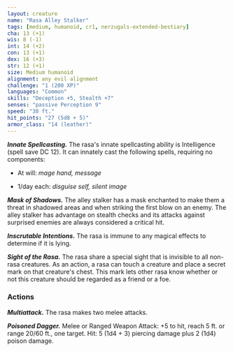 ```yaml
---
layout: creature
name: "Rasa Alley Stalker"
tags: [medium, humanoid, cr1, nerzugals-extended-bestiary]
cha: 13 (+1)
wis: 8 (-1)
int: 14 (+2)
con: 13 (+1)
dex: 16 (+3)
str: 12 (+1)
size: Medium humanoid
alignment: any evil alignment
challenge: "1 (200 XP)"
languages: "Common"
skills: "Deception +5, Stealth +7"
senses: "passive Perception 9"
speed: "30 ft."
hit_points: "27 (5d8 + 5)"
armor_class: "14 (leather)"
---
```


***Innate Spellcasting.*** The rasa's innate spellcasting
ability is Intelligence (spell save DC 12). It can
innately cast the following spells, requiring no
components:

* At will: <i>mage hand, message</i>

* 1/day each: <i>disguise self, silent image</i>

***Mask of Shadows.*** The alley stalker has a mask
enchanted to make them a threat in shadowed
areas and when striking the first blow on an enemy.
The alley stalker has advantage on stealth checks
and its attacks against surprised enemies are always
considered a critical hit.

***Inscrutable Intentions.*** The rasa is immune to any
magical effects to determine if it is lying.

***Sight of the Rasa.*** The rasa share a special sight that
is invisible to all non-rasa creatures. As an action, a
rasa can touch a creature and place a secret mark
on that creature's chest. This mark lets other rasa
know whether or not this creature should be
regarded as a friend or a foe.

### Actions

***Multiattack.*** The rasa makes two melee attacks.

***Poisoned Dagger.*** Melee or Ranged Weapon Attack:
+5 to hit, reach 5 ft. or range 20/60 ft., one target.
Hit: 5 (1d4 + 3) piercing damage plus 2 (1d4)
poison damage.
